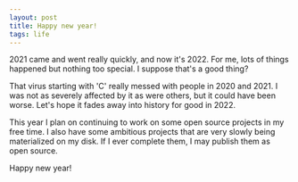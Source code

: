 ```yaml
---
layout: post
title: Happy new year!
tags: life
---
```


2021 came and went really quickly, and now it's 2022.
For me, lots of things happened but nothing too special. I suppose that's a good thing?

That virus starting with 'C' really messed with people in 2020 and 2021.
I was not as severely affected by it as were others, but it could have been worse.
Let's hope it fades away into history for good in 2022.

This year I plan on continuing to work on some open source projects in my free time.
I also have some ambitious projects that are very slowly being materialized on my disk.
If I ever complete them, I may publish them as open source.

Happy new year!
